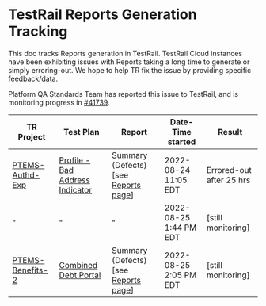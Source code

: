 # TestRail Reports Generation Tracking

This doc tracks Reports generation in TestRail.  TestRail Cloud instances have been exhibiting issues with Reports taking a long time to generate or simply erroring-out.  We hope to help TR fix the issue by providing specific feedback/data.

Platform QA Standards Team has reported this issue to TestRail, and is monitoring progress in [#41739](https://github.com/department-of-veterans-affairs/va.gov-team/issues/41739).

| TR Project | Test Plan | Report | Date-Time started | Result |
| ---------- | --------- | ------ | ----------------- | ------ |
| [PTEMS-Authd-Exp](https://dsvavsp.testrail.io/index.php?/projects/overview/4) | [Profile - Bad Address Indicator](https://dsvavsp.testrail.io/index.php?/plans/view/3361) | Summary (Defects) [see [Reports page](https://dsvavsp.testrail.io/index.php?/reports/overview/7)] | 2022-08-24 11:05 EDT | Errored-out after 25 hrs |
| " | " | " | 2022-08-25 1:44 PM EDT | [still monitoring] |
| [PTEMS-Benefits-2](https://dsvavsp.testrail.io/index.php?/projects/overview/7) | [Combined Debt Portal](https://dsvavsp.testrail.io/index.php?/plans/view/3284) | Summary (Defects) [see [Reports page](https://dsvavsp.testrail.io/index.php?/reports/overview/7)] | 2022-08-25 2:05 PM EDT | [still monitoring] |
